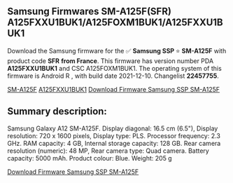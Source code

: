 <h2>Samsung Firmwares SM-A125F(SFR) A125FXXU1BUK1/A125FOXM1BUK1/A125FXXU1BUK1</h2>
Download the Samsung firmware for the ✅ <strong>Samsung SSP </strong> ⭐ <strong>SM-A125F</strong> with product code <strong>SFR</strong> <strong> from France</strong>. This firmware has version number PDA <strong>A125FXXU1BUK1</strong> and CSC A125FOXM1BUK1. The operating system of this firmware is Android R , with build date 2021-12-10. Changelist <strong>22457755</strong>.


[SM-A125F](https://samfirm.shop/samsung/model/SM-A125F)
[A125FXXU1BUK1](https://samfirm.shop/samsung/pda/A125FXXU1BUK1)
[Download Firmware Samsung SSP SM-A125F](https://samfirm.shop/samsung/firmware/481597)
<h2>Summary description:</h2>
<p>Samsung Galaxy A12 SM-A125F. Display diagonal: 16.5 cm (6.5"), Display resolution: 720 x 1600 pixels, Display type: PLS. Processor frequency: 2.3 GHz. RAM capacity: 4 GB, Internal storage capacity: 128 GB. Rear camera resolution (numeric): 48 MP, Rear camera type: Quad camera. Battery capacity: 5000 mAh. Product colour: Blue. Weight: 205 g</p>


[Download Firmware Samsung SSP SM-A125F](https://samfirm.shop/samsung/firmware/481597)
